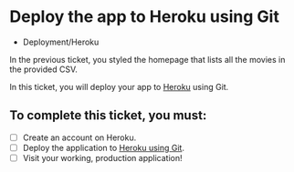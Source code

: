 # Deploy the app to Heroku using Git

- Deployment/Heroku

In the previous ticket, you styled the homepage that lists all the movies in the provided CSV.

In this ticket, you will deploy your app to [Heroku](https://www.heroku.com/about) using Git.

## To complete this ticket, you must:

- [ ] Create an account on Heroku.
- [ ] Deploy the application to [Heroku using Git](https://devcenter.heroku.com/articles/git).
- [ ] Visit your working, production application!